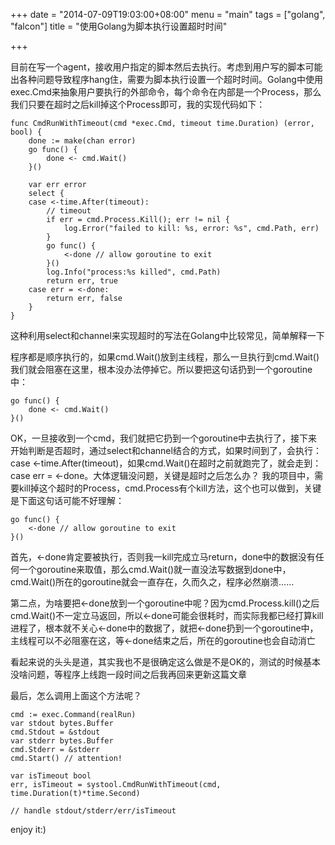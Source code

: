 +++
date = "2014-07-09T19:03:00+08:00"
menu = "main"
tags = ["golang", "falcon"]
title = "使用Golang为脚本执行设置超时时间"

+++

目前在写一个agent，接收用户指定的脚本然后去执行。考虑到用户写的脚本可能出各种问题导致程序hang住，需要为脚本执行设置一个超时时间。Golang中使用exec.Cmd来抽象用户要执行的外部命令，每个命令在内部是一个Process，那么我们只要在超时之后kill掉这个Process即可，我的实现代码如下：

	func CmdRunWithTimeout(cmd *exec.Cmd, timeout time.Duration) (error, bool) {
		done := make(chan error)
		go func() {
			done <- cmd.Wait()
		}()

		var err error
		select {
		case <-time.After(timeout):
			// timeout
			if err = cmd.Process.Kill(); err != nil {
				log.Error("failed to kill: %s, error: %s", cmd.Path, err)
			}
			go func() {
				<-done // allow goroutine to exit
			}()
			log.Info("process:%s killed", cmd.Path)
			return err, true
		case err = <-done:
			return err, false
		}
	}

这种利用select和channel来实现超时的写法在Golang中比较常见，简单解释一下

程序都是顺序执行的，如果cmd.Wait()放到主线程，那么一旦执行到cmd.Wait()我们就会阻塞在这里，根本没办法停掉它。所以要把这句话扔到一个goroutine中：

	go func() {
		done <- cmd.Wait()
	}()

OK，一旦接收到一个cmd，我们就把它扔到一个goroutine中去执行了，接下来开始判断是否超时，通过select和channel结合的方式，如果时间到了，会执行：case <-time.After(timeout)，如果cmd.Wait()在超时之前就跑完了，就会走到：case err = <-done。大体逻辑没问题，关键是超时之后怎么办？
我的项目中，需要kill掉这个超时的Process，cmd.Process有个kill方法，这个也可以做到，关键是下面这句话可能不好理解：

	go func() {
		<-done // allow goroutine to exit
	}()

首先，<-done肯定要被执行，否则我一kill完成立马return，done中的数据没有任何一个goroutine来取值，那么cmd.Wait()就一直没法写数据到done中，cmd.Wait()所在的goroutine就会一直存在，久而久之，程序必然崩溃……

第二点，为啥要把<-done放到一个goroutine中呢？因为cmd.Process.kill()之后cmd.Wait()不一定立马返回，所以<-done可能会很耗时，而实际我都已经打算kill进程了，根本就不关心<-done中的数据了，就把<-done扔到一个goroutine中，主线程可以不必阻塞在这，等<-done结束之后，所在的goroutine也会自动消亡

看起来说的头头是道，其实我也不是很确定这么做是不是OK的，测试的时候基本没啥问题，等程序上线跑一段时间之后我再回来更新这篇文章

最后，怎么调用上面这个方法呢？

	cmd := exec.Command(realRun)
	var stdout bytes.Buffer
	cmd.Stdout = &stdout
	var stderr bytes.Buffer
	cmd.Stderr = &stderr
	cmd.Start() // attention!

	var isTimeout bool
	err, isTimeout = systool.CmdRunWithTimeout(cmd, time.Duration(t)*time.Second)

	// handle stdout/stderr/err/isTimeout

enjoy it:)